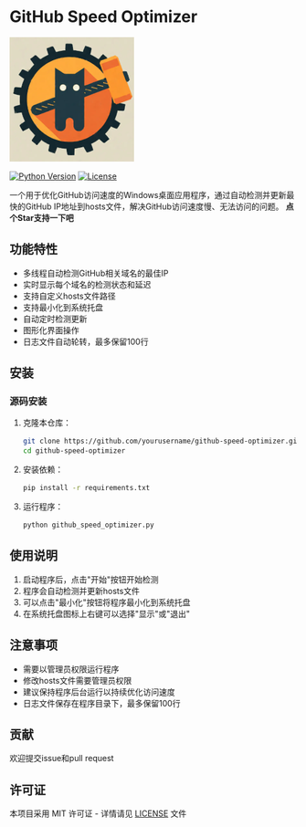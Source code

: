 # GitHub Speed Optimizer

![Application Icon](./icon.png)

[![Python Version](https://img.shields.io/badge/python-3.7+-blue.svg)](https://www.python.org/downloads/)
[![License](https://img.shields.io/badge/license-MIT-green.svg)](LICENSE)

一个用于优化GitHub访问速度的Windows桌面应用程序，通过自动检测并更新最快的GitHub IP地址到hosts文件，解决GitHub访问速度慢、无法访问的问题。
**点个Star支持一下吧**

## 功能特性

- 多线程自动检测GitHub相关域名的最佳IP
- 实时显示每个域名的检测状态和延迟
- 支持自定义hosts文件路径
- 支持最小化到系统托盘
- 自动定时检测更新
- 图形化界面操作
- 日志文件自动轮转，最多保留100行

## 安装

### 源码安装
1. 克隆本仓库：
   ```bash
   git clone https://github.com/yourusername/github-speed-optimizer.git
   cd github-speed-optimizer
   ```
2. 安装依赖：
   ```bash
   pip install -r requirements.txt
   ```
3. 运行程序：
   ```bash
   python github_speed_optimizer.py
   ```

## 使用说明

1. 启动程序后，点击"开始"按钮开始检测
2. 程序会自动检测并更新hosts文件
3. 可以点击"最小化"按钮将程序最小化到系统托盘
4. 在系统托盘图标上右键可以选择"显示"或"退出"

## 注意事项

- 需要以管理员权限运行程序
- 修改hosts文件需要管理员权限
- 建议保持程序后台运行以持续优化访问速度
- 日志文件保存在程序目录下，最多保留100行

## 贡献

欢迎提交issue和pull request

## 许可证

本项目采用 MIT 许可证 - 详情请见 [LICENSE](LICENSE) 文件

